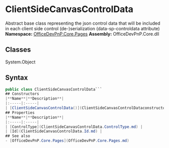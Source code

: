 # ClientSideCanvasControlData
Abstract base class representing the json control data that will be included in each client side control (de-)serialization (data-sp-controldata attribute)
**Namespace:** [OfficeDevPnP.Core.Pages](OfficeDevPnP.Core.Pages.md)
**Assembly:** OfficeDevPnP.Core.dll
## Classes
System.Object
## Syntax
```C#
public class ClientSideCanvasControlData```
## Constructors
|**Name**|**Description**|
|:-----|:-----|
| [ClientSideCanvasControlData()](ClientSideCanvasControlDataconstructor1details.md) | 
## Properties
|**Name**|**Description**|
|:-----|:-----|
| [ControlType](ClientSideCanvasControlData.ControlType.md) | 
| [Id](ClientSideCanvasControlData.Id.md) | 
## See also
- [OfficeDevPnP.Core.Pages](OfficeDevPnP.Core.Pages.md)
